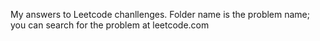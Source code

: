 My answers to Leetcode chanllenges.
Folder name is the problem name; you can search for the problem at leetcode.com
